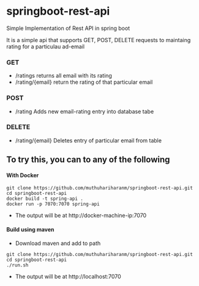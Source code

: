 # springboot-rest-api
Simple Implementation of Rest API in spring boot

It is a simple api that supports GET, POST, DELETE requests to maintaing rating for a particulau ad-email

### GET
- /ratings returns all email with its rating
- /rating/{email} return the rating of that particular email

### POST
- /rating Adds new email-rating entry into database tabe

### DELETE
- /rating/{email} Deletes entry of particular email from table

## To try this, you can to any of the following

#### With Docker
```
git clone https://github.com/muthuhariharanm/springboot-rest-api.git
cd springboot-rest-api
docker build -t spring-api .
docker run -p 7070:7070 spring-api
```
- The output will be at http://docker-machine-ip:7070

#### Build using maven
- Download maven and add to path
```
git clone https://github.com/muthuhariharanm/springboot-rest-api.git
cd springboot-rest-api
./run.sh
```
- The output will be at http://localhost:7070
